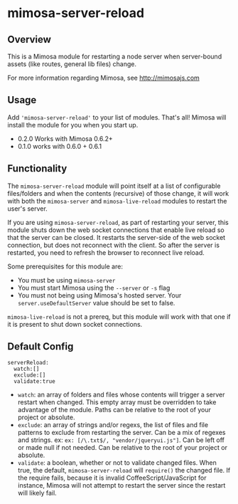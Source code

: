 mimosa-server-reload
===========

## Overview

This is a Mimosa module for restarting a node server when server-bound assets (like routes, general lib files) change.

For more information regarding Mimosa, see http://mimosajs.com

## Usage

Add `'mimosa-server-reload'` to your list of modules. That's all! Mimosa will install the module for you when you start up.

* 0.2.0 Works with Mimosa 0.6.2+
* 0.1.0 works with 0.6.0 + 0.6.1

## Functionality

The `mimosa-server-reload` module will point itself at a list of configurable files/folders and when the contents (recursive) of those change, it will work with both the `mimosa-server` and `mimosa-live-reload` modules to restart the user's server.

If you are using `mimosa-server-reload`, as part of restarting your server, this module shuts down the web socket connections that enable live reload so that the server can be closed.  It restarts the server-side of the web socket connection, but does not reconnect with the client.  So after the server is restarted, you need to refresh the browser to reconnect live reload.

Some prerequisites for this module are:

* You must be using `mimosa-server`
* You must start Mimosa using the `--server` or `-s` flag
* You must not being using Mimosa's hosted server.  Your `server.useDefaultServer` value should be set to false.

`mimosa-live-reload` is not a prereq, but this module will work with that one if it is present to shut down socket connections.

## Default Config

```
serverReload:
  watch:[]
  exclude:[]
  validate:true
```

* `watch`: an array of folders and files whose contents will trigger a server restart when changed.  This empty array must be overridden to take advantage of the module. Paths can be relative to the root of your project or absolute.
* `exclude`: an array of strings and/or regexs, the list of files and file patterns to exclude from restarting the server. Can be a mix of regexes and strings.  ex: `ex: [/\.txt$/, "vendor/jqueryui.js"]`. Can be left off or made null if not needed. Can be relative to the root of your project or absolute.
* `validate`: a boolean, whether or not to validate changed files. When true, the default, `mimosa-server-reload` will `require()` the changed file.  If the require fails, because it is invalid CoffeeScript/JavaScript for instance, Mimosa will not attempt to restart the server since the restart will likely fail.